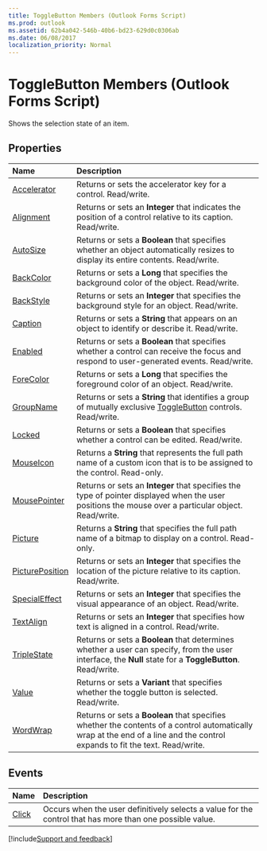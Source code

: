 ```yaml
---
title: ToggleButton Members (Outlook Forms Script)
ms.prod: outlook
ms.assetid: 62b4a042-546b-40b6-bd23-629d0c0306ab
ms.date: 06/08/2017
localization_priority: Normal
---
```



# ToggleButton Members (Outlook Forms Script)

Shows the selection state of an item.


## Properties



|Name|Description|
|:-----|:-----|
| [Accelerator](Outlook.togglebutton.accelerator.md)|Returns or sets the accelerator key for a control. Read/write.|
| [Alignment](Outlook.togglebutton.alignment.md)|Returns or sets an  **Integer** that indicates the position of a control relative to its caption. Read/write.|
| [AutoSize](Outlook.togglebutton.autosize.md)|Returns or sets a  **Boolean** that specifies whether an object automatically resizes to display its entire contents. Read/write.|
| [BackColor](Outlook.togglebutton.backcolor.md)|Returns or sets a  **Long** that specifies the background color of the object. Read/write.|
| [BackStyle](Outlook.togglebutton.backstyle.md)|Returns or sets an  **Integer** that specifies the background style for an object. Read/write.|
| [Caption](Outlook.togglebutton.caption.md)|Returns or sets a **String** that appears on an object to identify or describe it. Read/write.|
| [Enabled](Outlook.togglebutton.enabled.md)|Returns or sets a  **Boolean** that specifies whether a control can receive the focus and respond to user-generated events. Read/write.|
| [ForeColor](Outlook.togglebutton.forecolor.md)|Returns or sets a  **Long** that specifies the foreground color of an object. Read/write.|
| [GroupName](Outlook.togglebutton.groupname.md)|Returns or sets a **String** that identifies a group of mutually exclusive [ToggleButton](Outlook.togglebutton.md) controls. Read/write.|
| [Locked](Outlook.togglebutton.locked.md)|Returns or sets a  **Boolean** that specifies whether a control can be edited. Read/write.|
| [MouseIcon](Outlook.togglebutton.mouseicon.md)|Returns a **String** that represents the full path name of a custom icon that is to be assigned to the control. Read-only.|
| [MousePointer](Outlook.togglebutton.mousepointer.md)|Returns or sets an  **Integer** that specifies the type of pointer displayed when the user positions the mouse over a particular object. Read/write.|
| [Picture](Outlook.togglebutton.picture.md)|Returns a **String** that specifies the full path name of a bitmap to display on a control. Read-only.|
| [PicturePosition](Outlook.togglebutton.pictureposition.md)|Returns or sets an  **Integer** that specifies the location of the picture relative to its caption. Read/write.|
| [SpecialEffect](Outlook.togglebutton.specialeffect.md)|Returns or sets an  **Integer** that specifies the visual appearance of an object. Read/write.|
| [TextAlign](Outlook.togglebutton.textalign.md)|Returns or sets an  **Integer** that specifies how text is aligned in a control. Read/write.|
| [TripleState](Outlook.togglebutton.triplestate.md)|Returns or sets a  **Boolean** that determines whether a user can specify, from the user interface, the **Null** state for a **ToggleButton**. Read/write.|
| [Value](Outlook.togglebutton.value.md)|Returns or sets a  **Variant** that specifies whether the toggle button is selected. Read/write.|
| [WordWrap](Outlook.togglebutton.wordwrap.md)|Returns or sets a  **Boolean** that specifies whether the contents of a control automatically wrap at the end of a line and the control expands to fit the text. Read/write.|



## Events



|Name|Description|
|:-----|:-----|
| [Click](Outlook.togglebutton.click.md)|Occurs when the user definitively selects a value for the control that has more than one possible value.|

[!include[Support and feedback](~/includes/feedback-boilerplate.md)]